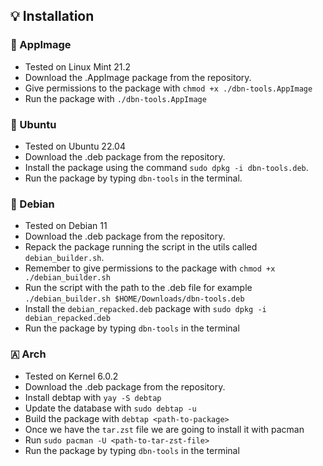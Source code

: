 ## 💡 Installation

### 🐧 AppImage

- Tested on Linux Mint 21.2
- Download the .AppImage package from the repository.
- Give permissions to the package with `chmod +x ./dbn-tools.AppImage`
- Run the package with `./dbn-tools.AppImage`

### 🤎 Ubuntu

- Tested on Ubuntu 22.04
- Download the .deb package from the repository.
- Install the package using the command `sudo dpkg -i dbn-tools.deb`.
- Run the package by typing `dbn-tools` in the terminal.

### 🍎 Debian

- Tested on Debian 11
- Download the .deb package from the repository.
- Repack the package running the script in the utils called `debian_builder.sh`.
- Remember to give permissions to the package with `chmod +x ./debian_builder.sh`
- Run the script with the path to the .deb file for example `./debian_builder.sh $HOME/Downloads/dbn-tools.deb`
- Install the `debian_repacked.deb` package with `sudo dpkg -i debian_repacked.deb`
- Run the package by typing `dbn-tools` in the terminal

### 🇦 Arch

- Tested on Kernel 6.0.2
- Download the .deb package from the repository.
- Install debtap with `yay -S debtap`
- Update the database with `sudo debtap -u`
- Build the package with `debtap <path-to-package>`
- Once we have the `tar.zst` file we are going to install it with pacman
- Run `sudo pacman -U <path-to-tar-zst-file>`
- Run the package by typing `dbn-tools` in the terminal
